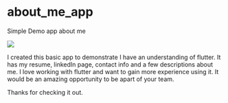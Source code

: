# about_me_app

Simple Demo app about me

![](demo.gif)

I created this basic app to demonstrate I have an understanding of flutter.
It has my resume, linkedIn page, contact info and a few descriptions about me.
I love working with flutter and want to gain more experience using it. It would be 
an amazing opportunity to be apart of your team.

Thanks for checking it out.

